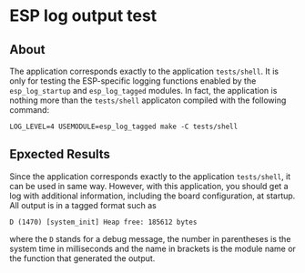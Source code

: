 # ESP log output test

## About

The application corresponds exactly to the application `tests/shell`.
It is only for testing the ESP-specific logging functions enabled by the
`esp_log_startup` and `esp_log_tagged` modules. In fact, the application is
nothing more than the `tests/shell` applicaton compiled with the following
command:

```
LOG_LEVEL=4 USEMODULE=esp_log_tagged make -C tests/shell
```

## Epxected Results

Since the application corresponds exactly to the application `tests/shell`,
it can be used in same way. However, with this application, you should get
a log with additional information, including the board configuration, at
startup. All output is in a tagged format such as

```
D (1470) [system_init] Heap free: 185612 bytes
```

where the `D` stands for a debug message, the number in parentheses is the
system time in milliseconds and the name in brackets is the module name or
the function that generated the output.
